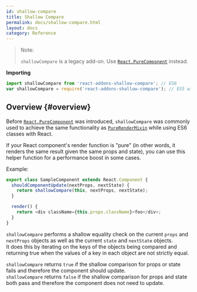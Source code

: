 ```yaml
---
id: shallow-compare
title: Shallow Compare
permalink: docs/shallow-compare.html
layout: docs
category: Reference
---
```


> Note:
>
> `shallowCompare` is a legacy add-on. Use [`React.PureComponent`](/docs/react-api.html#reactpurecomponent) instead.

**Importing**

```javascript
import shallowCompare from 'react-addons-shallow-compare'; // ES6
var shallowCompare = require('react-addons-shallow-compare'); // ES5 with npm
```

## Overview {#overview}

Before [`React.PureComponent`](/docs/react-api.html#reactpurecomponent) was introduced, `shallowCompare` was commonly used to achieve the same functionality as [`PureRenderMixin`](pure-render-mixin.html) while using ES6 classes with React.

If your React component's render function is "pure" (in other words, it renders the same result given the same props and state), you can use this helper function for a performance boost in some cases.

Example:

```js
export class SampleComponent extends React.Component {
  shouldComponentUpdate(nextProps, nextState) {
    return shallowCompare(this, nextProps, nextState);
  }

  render() {
    return <div className={this.props.className}>foo</div>;
  }
}
```

`shallowCompare` performs a shallow equality check on the current `props` and `nextProps` objects as well as the current `state` and `nextState` objects.  
It does this by iterating on the keys of the objects being compared and returning true when the values of a key in each object are not strictly equal.

`shallowCompare` returns `true` if the shallow comparison for props or state fails and therefore the component should update.  
`shallowCompare` returns `false` if the shallow comparison for props and state both pass and therefore the component does not need to update.
